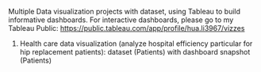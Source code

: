 Multiple Data visualization projects with dataset, using Tableau to build informative dashboards.
For interactive dashboards, please go to my Tableau Public: https://public.tableau.com/app/profile/hua.li3967/vizzes 

1. Health care data visualization (analyze hospital efficiency particular for hip replacement patients): dataset (Patients) with dashboard snapshot (Patients)
